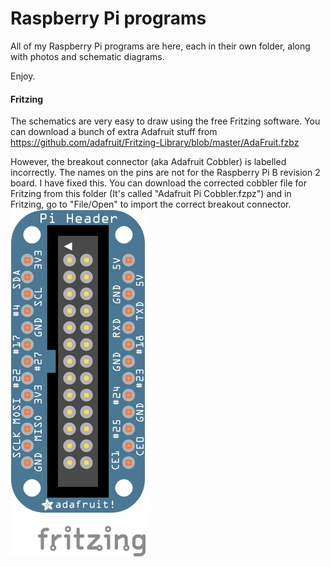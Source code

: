 Raspberry Pi programs
=====================

All of my Raspberry Pi programs are here, each in their own folder, along with photos and schematic diagrams.

Enjoy.

#### Fritzing
The schematics are very easy to draw using the free Fritzing software. You can download a bunch of extra Adafruit stuff from https://github.com/adafruit/Fritzing-Library/blob/master/AdaFruit.fzbz

However, the breakout connector (aka Adafruit Cobbler) is labelled incorrectly. The names on the pins are not for the Raspberry Pi B revision 2 board. I have fixed this. You can download the corrected cobbler file for Fritzing from this folder (It's called "Adafruit Pi Cobbler.fzpz") and in Fritzing, go to "File/Open" to import the correct breakout connector.
![image](https://raw.githubusercontent.com/salamander2/RaspberryPi/master/programs/Pi_header_bb.png)
